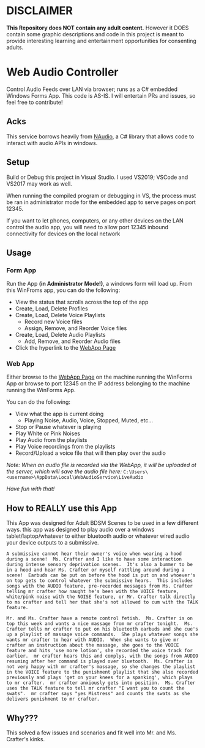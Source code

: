# DISCLAIMER

**This Repository does NOT contain any adult content.** However it DOES contain some graphic descriptions and code in this project is meant to provide interesting learning and entertainment opportunities for consenting adults.

# Web Audio Controller
Control Audio Feeds over LAN via browser; runs as a C# embedded Windows Forms App.  This code is AS-IS.  I will entertain PRs and issues, so feel free to contribute!

## Acks

This service borrows heavily from [NAudio](https://github.com/naudio/NAudio), a C# library that allows code to interact with audio APIs in windows.

## Setup
Build or Debug this project in Visual Studio.  I used VS2019; VSCode and VS2017 may work as well.

When running the compiled program or debugging in VS, the process must be ran in administrator mode for the embedded app to serve pages on port 12345.

If you want to let phones, computers, or any other devices on the LAN control the audio app, you will need to allow port 12345 inbound connectivity for devices on the local network

## Usage

### Form App

Run the App **(in Administrator Mode!)**, a windows form will load up.  From this WinFroms app, you can do the following:
- View the status that scrolls across the top of the app
- Create, Load, Delete Profiles
- Create, Load, Delete Voice Playlists
  - Record new Voice files
  - Assign, Remove, and Reorder Voice files
- Create, Load, Delete Audio Playlists
  - Add, Remove, and Reorder Audio files
- Click the hyperlink to the [WebApp Page](http://127.0.0.1:12345)

### Web App

Either browse to the [WebApp Page](http://127.0.0.1:12345) on the machine running the WinForms App or browse to port 12345 on the IP address belonging to the machine running the WinForms App.

You can do the following:
- View what the app is current doing
  - Playing Noise, Audio, Voice, Stopped, Muted, etc...
- Stop or Pause whatever is playing
- Play White or Pink Noises
- Play Audio from the playlists
- Play Voice recordings from the playlists
- Record/Upload a voice file that will then play over the audio

_Note: When an audio file is recorded via the WebApp, it will be uploaded ot the server, which will save the audio file here:_ `C:\Users\<username>\AppData\Local\WebAudioService\LiveAudio`

_Have fun with that!_

## How to **REALLY** use this App

This App was designed for Adult BDSM Scenes to be used in a few different ways.
this app was designed to play audio over a windows tablet/laptop/whatever to either bluetooth audio or whatever wired audio your device outputs to a submissive.

`A submissive cannot hear their owner's voice when wearing a hood during a scene!  Ms. Crafter and I like to have some interaction during intense sensory deprivation scenes.  It's also a bummer to be in a hood and hear Ms. Crafter or myself rattling around during a scene!  Earbuds can be put on before the hood is put on and whoever's on top gets to control whatever the submissive hears.  This includes songs with the AUDIO feature, pre-recorded messages from Ms. Crafter telling mr crafter how naught he's been with the VOICE feature, white/pink noise with the NOISE feature, or Mr. Crafter talk directly to ms crafter and tell her that she's not allowed to cum with the TALK feature.`

`Mr. and Ms. Crafter have a remote control fetish.  Ms. Crafter is on top this week and wants a nice massage from mr crafter tonight.  Ms. Crafter tells mr crafter to put on his bluetooth earbuds and she cue's up a playlist of massage voice commands.  She plays whatever songs she wants mr crafter to hear with AUDIO.  When she wants to give mr crafter an instruction about the massage, she goes to the VOICE feature and hits 'use more lotion', she recorded the voice track for earlier.  mr crafter hears this and complys, with the songs from AUDIO resuming after her command is played over bluetooth.  Ms. Crafter is not very happy with mr crafter's massage, so she changes the playlist in the VOICE feature to the punishment playlist that she also recorded previously and plays 'get on your knees for a spanking', which plays to mr crafter.  mr crafter anxiously gets into position.  Ms. Crafter uses the TALK feature to tell mr crafter "I want you to count the swats".  mr crafter says "yes Mistress" and counts the swats as she delivers punishment to mr crafter.`

## Why???

This solved a few issues and scenarios and fit well into Mr. and Ms. Crafter's kinks.
